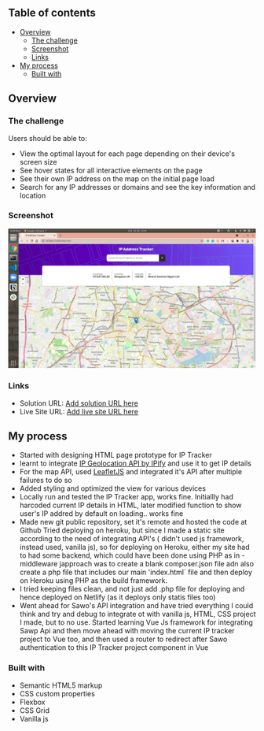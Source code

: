 ## Table of contents

- [Overview](#overview)
  - [The challenge](#the-challenge)
  - [Screenshot](#screenshot)
  - [Links](#links)
- [My process](#my-process)
  - [Built with](#built-with)

## Overview

### The challenge

Users should be able to:

<!-- - Login using SAWO sdk (the passwordless way) -->

- View the optimal layout for each page depending on their device's screen size
- See hover states for all interactive elements on the page
- See their own IP address on the map on the initial page load
- Search for any IP addresses or domains and see the key information and location

### Screenshot

![](https://github.com/pragatiagrawal31/ip-tracker/blob/master/images/screenshot.png)

### Links

- Solution URL: [Add solution URL here](https://github.com/pragatiagrawal31/ip-tracker)
- Live Site URL: [Add live site URL here](https://tracking-ipaddress.netlify.app/)

## My process

- Started with designing HTML page prototype for IP Tracker
- learnt to integrate [IP Geolocation API by IPify](https://geo.ipify.org/) and use it to get IP details
- For the map API, used [LeafletJS](https://leafletjs.com/) and integrated it's API after multiple failures to do so
- Added styling and optimized the view for various devices
- Locally run and tested the IP Tracker app, works fine. Initiallly had harcoded current IP details in HTML, later modified function to show user's IP addred by default on loading.. works fine
- Made new git public repository, set it's remote and hosted the code at Github
  Tried deploying on heroku, but since I made a static site according to the need of integrating API's ( didn't used js framework, instead used, vanilla js), so for deploying on Heroku, either my site had to had some backend, which could have been done using PHP as in - middleware japproach was to create a blank composer.json file adn also create a php file that includes our main 'index.html` file and then deploy on Heroku using PHP as the build framework.
- I tried keeping files clean, and not just add .php file for deploying and hence deployed on Netlify (as it deploys only statis files too)
- Went ahead for Sawo's API integration and have tried everything I could think and try and debug to integrate ot with vanilla js, HTML, CSS project I made, but to no use. Started learning Vue Js framework for integrating Sawp Api and then move ahead with moving the current IP tracker project to Vue too, and then used a router to redirect after Sawo authentication to this IP Tracker project component in Vue

### Built with

- Semantic HTML5 markup
- CSS custom properties
- Flexbox
- CSS Grid
- Vanilla js
